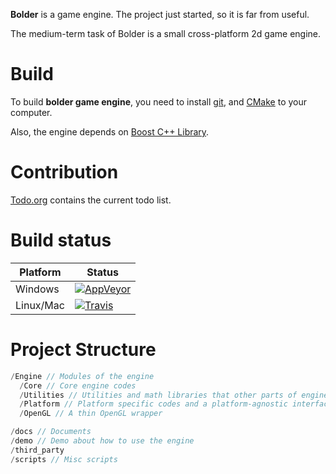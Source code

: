 **Bolder** is a game engine. The project just started, so it is far from useful.

The medium-term task of Bolder is a small cross-platform 2d game engine.

# Build #
To build **bolder game engine**, you need to install [git](https://git-scm.com/), and [CMake](https://cmake.org/) to your computer. 

Also, the engine depends on [Boost C++ Library](http://www.boost.org/).

# Contribution #
[Todo.org](./Todo.org) contains the current todo list.

# Build status #
| Platform | Status |
|-----------|-------|
| Windows   |[![AppVeyor](https://img.shields.io/appveyor/ci/LesleyLai/bolder-game-engine.svg)](https://ci.appveyor.com/project/LesleyLai/bolder-game-engine) |
| Linux/Mac | [![Travis](https://img.shields.io/travis/LesleyLai/Bolder-Game-Engine.svg)](https://travis-ci.org/LesleyLai/Bolder-Game-Engine) |


# Project Structure #
``` c
/Engine // Modules of the engine
  /Core // Core engine codes
  /Utilities // Utilities and math libraries that other parts of engine depend on
  /Platform // Platform specific codes and a platform-agnostic interface for such codes
  /OpenGL // A thin OpenGL wrapper

/docs // Documents
/demo // Demo about how to use the engine
/third_party
/scripts // Misc scripts
```

